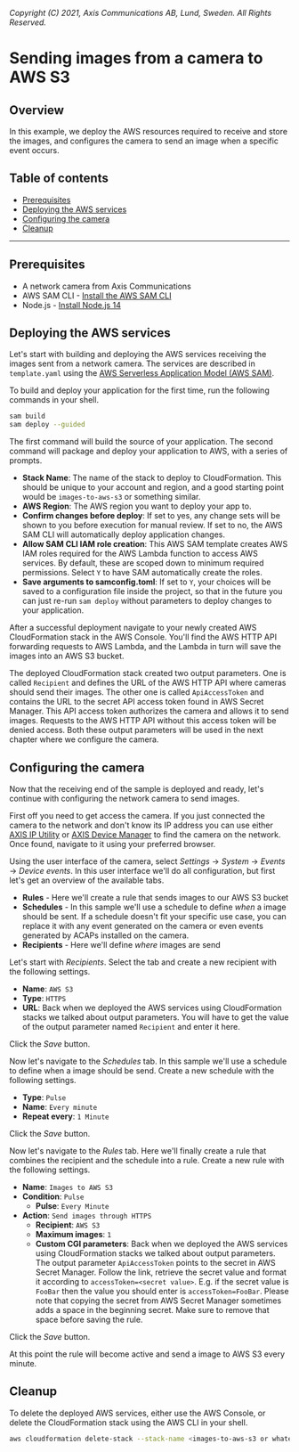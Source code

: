 *Copyright (C) 2021, Axis Communications AB, Lund, Sweden. All Rights Reserved.*

# Sending images from a camera to AWS S3

## Overview

In this example, we deploy the AWS resources required to receive and store the images, and configures the camera to send an image when a specific event occurs.




## Table of contents

- [Prerequisites](#prerequisites)
- [Deploying the AWS services](#deploying-the-aws-services)
- [Configuring the camera](#configuring-the-camera)
- [Cleanup](#cleanup)

---

## Prerequisites

* A network camera from Axis Communications
* AWS SAM CLI - [Install the AWS SAM CLI](https://docs.aws.amazon.com/serverless-application-model/latest/developerguide/serverless-sam-cli-install.html)
* Node.js - [Install Node.js 14](https://nodejs.org/en/)

## Deploying the AWS services

Let's start with building and deploying the AWS services receiving the images sent from a network camera. The services are described in `template.yaml` using the [AWS Serverless Application Model (AWS SAM)](https://docs.aws.amazon.com/serverless-application-model/latest/developerguide/what-is-sam.html).

To build and deploy your application for the first time, run the following commands in your shell.

```bash
sam build
sam deploy --guided
```

The first command will build the source of your application. The second command will package and deploy your application to AWS, with a series of prompts.

- **Stack Name**: The name of the stack to deploy to CloudFormation. This should be unique to your account and region, and a good starting point would be `images-to-aws-s3` or something similar.
- **AWS Region**: The AWS region you want to deploy your app to.
- **Confirm changes before deploy**: If set to yes, any change sets will be shown to you before execution for manual review. If set to no, the AWS SAM CLI will automatically deploy application changes.
- **Allow SAM CLI IAM role creation**: This AWS SAM template creates AWS IAM roles required for the AWS Lambda function to access AWS services. By default, these are scoped down to minimum required permissions. Select `Y` to have SAM automatically create the roles.
- **Save arguments to samconfig.toml**: If set to `Y`, your choices will be saved to a configuration file inside the project, so that in the future you can just re-run `sam deploy` without parameters to deploy changes to your application.

After a successful deployment navigate to your newly created AWS CloudFormation stack in the AWS Console. You'll find the AWS HTTP API forwarding requests to AWS Lambda, and the Lambda in turn will save the images into an AWS S3 bucket.

The deployed CloudFormation stack created two output parameters. One is called `Recipient` and defines the URL of the AWS HTTP API where cameras should send their images. The other one is called `ApiAccessToken` and contains the URL to the secret API access token found in AWS Secret Manager. This API access token authorizes the camera and allows it to send images. Requests to the AWS HTTP API without this access token will be denied access. Both these output parameters will be used in the next chapter where we configure the camera.

## Configuring the camera

Now that the receiving end of the sample is deployed and ready, let's continue with configuring the network camera to send images.

First off you need to get access the camera. If you just connected the camera to the network and don't know its IP address you can use either [AXIS IP Utility](https://www.axis.com/support/downloads/axis-ip-utility) or [AXIS Device Manager](https://www.axis.com/products/axis-device-manager) to find the camera on the network. Once found, navigate to it using your preferred browser.

Using the user interface of the camera, select *Settings* -> *System* -> *Events* -> *Device events*. In this user interface we'll do all configuration, but first let's get an overview of the available tabs.

- **Rules** - Here we'll create a rule that sends images to our AWS S3 bucket
- **Schedules** - In this sample we'll use a schedule to define *when* a image should be sent. If a schedule doesn't fit your specific use case, you can replace it with any event generated on the camera or even events generated by ACAPs installed on the camera.
- **Recipients** - Here we'll define *where* images are send

Let's start with *Recipients*. Select the tab and create a new recipient with the following settings.

- **Name**: `AWS S3`
- **Type**: `HTTPS`
- **URL**: Back when we deployed the AWS services using CloudFormation stacks we talked about output parameters. You will have to get the value of the output parameter named `Recipient` and enter it here.

Click the *Save* button.

Now let's navigate to the *Schedules* tab. In this sample we'll use a schedule to define when a image should be send. Create a new schedule with the following settings.

- **Type**: `Pulse`
- **Name**: `Every minute`
- **Repeat every**: `1 Minute`

Click the *Save* button.

Now let's navigate to the *Rules* tab. Here we'll finally create a rule that combines the recipient and the schedule into a rule. Create a new rule with the following settings.

- **Name**: `Images to AWS S3`
- **Condition**: `Pulse`
    - **Pulse**: `Every Minute`
- **Action**: `Send images through HTTPS`
    - **Recipient**: `AWS S3`
    - **Maximum images**: `1`
    - **Custom CGI parameters**: Back when we deployed the AWS services using CloudFormation stacks we talked about output parameters. The output parameter `ApiAccessToken` points to the secret in AWS Secret Manager. Follow the link, retrieve the secret value and format it according to `accessToken=<secret value>`. E.g. if the secret value is `FooBar` then the value you should enter is `accessToken=FooBar`. Please note that copying the secret from AWS Secret Manager sometimes adds a space in the beginning secret. Make sure to remove that space before saving the rule.

Click the *Save* button.

At this point the rule will become active and send a image to AWS S3 every minute.

## Cleanup

To delete the deployed AWS services, either use the AWS Console, or delete the CloudFormation stack using the AWS CLI in your shell.

```bash
aws cloudformation delete-stack --stack-name <images-to-aws-s3 or whatever you named your stack>
```
